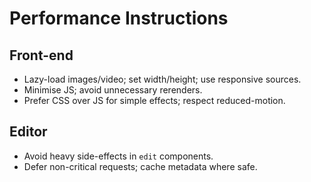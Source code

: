 # Performance Instructions

## Front-end
- Lazy-load images/video; set width/height; use responsive sources.
- Minimise JS; avoid unnecessary rerenders.
- Prefer CSS over JS for simple effects; respect reduced-motion.

## Editor
- Avoid heavy side-effects in `edit` components.
- Defer non-critical requests; cache metadata where safe.
